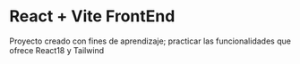 # React + Vite FrontEnd

Proyecto creado con fines de aprendizaje; practicar las funcionalidades que ofrece React18 y Tailwind
